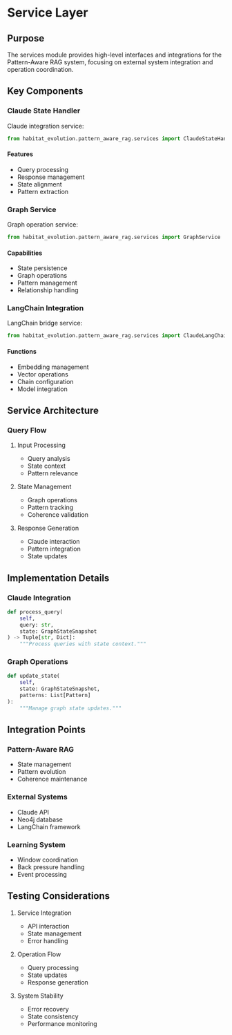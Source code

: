 # Service Layer

## Purpose

The services module provides high-level interfaces and integrations for the Pattern-Aware RAG system, focusing on external system integration and operation coordination.

## Key Components

### Claude State Handler

Claude integration service:

```python
from habitat_evolution.pattern_aware_rag.services import ClaudeStateHandler
```

#### Features
- Query processing
- Response management
- State alignment
- Pattern extraction

### Graph Service

Graph operation service:

```python
from habitat_evolution.pattern_aware_rag.services import GraphService
```

#### Capabilities
- State persistence
- Graph operations
- Pattern management
- Relationship handling

### LangChain Integration

LangChain bridge service:

```python
from habitat_evolution.pattern_aware_rag.services import ClaudeLangChainIntegration
```

#### Functions
- Embedding management
- Vector operations
- Chain configuration
- Model integration

## Service Architecture

### Query Flow
1. Input Processing
   - Query analysis
   - State context
   - Pattern relevance

2. State Management
   - Graph operations
   - Pattern tracking
   - Coherence validation

3. Response Generation
   - Claude interaction
   - Pattern integration
   - State updates

## Implementation Details

### Claude Integration
```python
def process_query(
    self,
    query: str,
    state: GraphStateSnapshot
) -> Tuple[str, Dict]:
    """Process queries with state context."""
```

### Graph Operations
```python
def update_state(
    self,
    state: GraphStateSnapshot,
    patterns: List[Pattern]
):
    """Manage graph state updates."""
```

## Integration Points

### Pattern-Aware RAG
- State management
- Pattern evolution
- Coherence maintenance

### External Systems
- Claude API
- Neo4j database
- LangChain framework

### Learning System
- Window coordination
- Back pressure handling
- Event processing

## Testing Considerations

1. Service Integration
   - API interaction
   - State management
   - Error handling

2. Operation Flow
   - Query processing
   - State updates
   - Response generation

3. System Stability
   - Error recovery
   - State consistency
   - Performance monitoring
